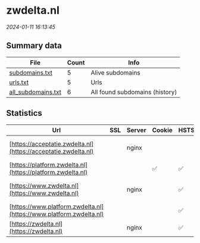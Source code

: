# zwdelta.nl
*2024-01-11 16:13:45*
## Summary data
| File       | Count | Info |
|------------|-------|------|
|[subdomains.txt](/data/zwdelta.nl/subdomains.txt)|5|Alive subdomains|
|[urls.txt](/data/zwdelta.nl/urls.txt)|5|Urls|
|[all_subdomains.txt](/data/zwdelta.nl/all_subdomains.txt)|6|All found subdomains (history)|
## Statistics
| Url | SSL | Server | Cookie | HSTS | CSP | XFO | XXP | RP | Tech |Title |
|------------|-------|------|------|------|------|------|------|------|------|------|
|[https://acceptatie.zwdelta.nl](https://acceptatie.zwdelta.nl)| |nginx| | | | | |:white_check_mark: |MySQL Nginx PHP...|Aanbouw - ACC si...|
|[https://platform.zwdelta.nl](https://platform.zwdelta.nl)| ||:white_check_mark: |:white_check_mark: | |:white_check_mark: |:white_check_mark: |:white_check_mark: |HSTS|Object moved|
|[https://www.zwdelta.nl](https://www.zwdelta.nl)| |nginx| |:white_check_mark: | | | |:white_check_mark: |Google Tag Manag...|Home - Zuidweste...|
|[https://www.platform.zwdelta.nl](https://www.platform.zwdelta.nl)| || |:white_check_mark: |:white_check_mark: |:white_check_mark: |:white_check_mark: ||Document Moved|
|[https://zwdelta.nl](https://zwdelta.nl)| |nginx| |:white_check_mark: | | | |:white_check_mark: |HSTS Nginx||